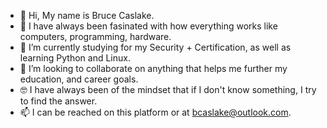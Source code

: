 - 👋 Hi, My name is Bruce Caslake.
- 👀 I have always been fasinated with how everything works like computers, programming, hardware.
- 🌱 I’m currently studying for my Security + Certification, as well as learning Python and Linux.
- 💞️ I’m looking to collaborate on anything that helps me further my education, and career goals.
- 🤓 I have always been of the mindset that if I don't know something, I try to find the answer.
- 📫 I can be reached on this platform or at bcaslake@outlook.com.



<!---
Bruce-Caslake/Bruce-Caslake is a ✨ special ✨ repository because its `README.md` (this file) appears on your GitHub profile.
You can click the Preview link to take a look at your changes.
--->
